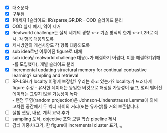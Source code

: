 - [x] 대소문자
- [x] 구두점
- [x] 1메세지 1슬라이드: IR/sparse,GR,DR - OOD 슬라이드 분리
- [x] OOD 실제 예시, 약어 제거
- [x] Realworld challenge는 실제 세계의 경향 <-> 기존 방식의 한계 <-> L2R로 예시. 각 항목 대응되도록
- [x] 제시방안의 개선사항도 각 항목 대응되도록
- [x] sub idea로만 이루어진 figure로 대체
- [x] sub idea당 realworld challenge 대응(~가 해결하기 어렵다, 이를 해결하기위해 -를 도입했다), 개별 슬라이드 분리
- [x] Incremental updating structural memory for continual contrastive learning? sampling and retrieval
- [ ] RP-LSH가 localty 어떻게 보장함? 우리는 하고 있는가? locality가 드러나게 figure 수정
      - 유사한 데이터는 동일한 버킷으로 해싱될 가능성이 높고, 멀리 떨어진 데이터는 그렇지 않을 가능성이 높다  
      - 랜덤 투영(random projection)은 Johnson-Lindenstrauss Lemma에 의해 고차원 공간에서 두 벡터 사이의 거리(또는 유사성)를 거의 보존합니다.  
- [ ] 실험 셋팅, 내용, 계획 요약 추가
- [ ] sampling 도식, objective 포함 모델 학습 pipeline 제시
- [ ] 감쇠 가중치/크기, 한 figure에 incremental cluster 표기,,,,
